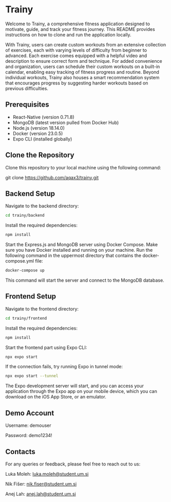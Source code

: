 # Trainy

Welcome to Trainy, a comprehensive fitness application designed to motivate, guide, and track your fitness journey. This README provides instructions on how to clone and run the application locally.

With Trainy, users can create custom workouts from an extensive collection of exercises, each with varying levels of difficulty from beginner to advanced. Each exercise comes equipped with a helpful video and description to ensure correct form and technique. For added convenience and organization, users can schedule their custom workouts on a built-in calendar, enabling easy tracking of fitness progress and routine. Beyond individual workouts, Trainy also houses a smart recommendation system that encourages progress by suggesting harder workouts based on previous difficulties.

## Prerequisites

- React-Native (version 0.71.8)
- MongoDB (latest version pulled from Docker Hub)
- Node.js (version 18.14.0)
- Docker (version 23.0.5)
- Expo CLI (installed globally)

## Clone the Repository

Clone this repository to your local machine using the following command:

git clone https://github.com/aqax3/trainy.git

## Backend Setup
Navigate to the backend directory:
```bash
cd trainy/backend
```
Install the required dependencies:
```bash
npm install
```
Start the Express.js and MongoDB server using Docker Compose. Make sure you have Docker installed and running on your machine. Run the following command in the uppermost directory that contains the docker-compose.yml file:
```bash
docker-compose up
```
This command will start the server and connect to the MongoDB database.

## Frontend Setup
Navigate to the frontend directory:
```bash
cd trainy/frontend
```
Install the required dependencies:
```bash
npm install
```
Start the frontend part using Expo CLI:
```bash
npx expo start
```
If the connection fails, try running Expo in tunnel mode:
```bash
npx expo start --tunnel
```
The Expo development server will start, and you can access your application through the Expo app on your mobile device, which you can download on the iOS App Store, or an emulator.

## Demo Account

Username: demouser

Password: demo1234!

## Contacts

For any queries or feedback, please feel free to reach out to us:

Luka Moleh: luka.moleh@student.um.si

Nik Fišer: nik.fiser@student.um.si

Anej Lah: anej.lah@student.um.si

